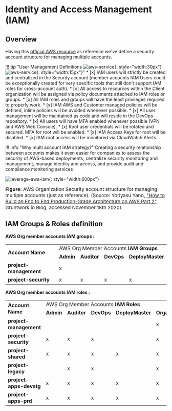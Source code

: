 # Identity and Access Management (IAM)

## Overview
Having this [official AWS resource](https://d0.awsstatic.com/aws-answers/AWS_Multi_Account_Security_Strategy.pdf) 
as reference  we've define a security account structure for managing multiple accounts.

!!! tip "User Management Definitions ![aws-service](../../../../assets/images/icons/aws-emojipack/General_AWScloud.png){: style="width:30px"} ![aws-service](../../../../assets/images/icons/aws-emojipack/SecurityIdentityCompliance_IAM.png){: style="width:15px"}" 
    *   [x] IAM users will strictly be created and centralized in the Security account (member accounts IAM Users could be exceptionally created for very specific tools that still don’t support IAM roles for cross-account auth). 
    *   [x] All access to resources within the Client organization will be assigned via policy documents attached to IAM roles or groups.
    *   [x] All IAM roles and groups will have the least privileges required to properly work.
    *   [x] IAM AWS and Customer managed policies will be defined, inline policies will be avoided whenever possible.
    *   [x] All user management will be maintained as code and will reside in the DevOps repository.
    *   [x] All users will have MFA enabled whenever possible (VPN and AWS Web Console).
    *   [x] Root user credentials will be rotated and secured. MFA for root will be enabled. 
    *   [x] IAM Access Keys for root will be disabled.
    *   [x] IAM root access will be monitored via CloudWatch Alerts.

!!! info "Why multi account IAM strategy?"
    Creating a security relationship between accounts makes it even easier for companies to assess the security 
    of AWS-based deployments, centralize security monitoring and management, manage identity and access, and provide 
    audit and compliance monitoring services

![leverage-aws-iam](../../../../assets/images/diagrams/aws-iam.png "Leverage"){: style="width:600px"}

<figcaption style="font-size:15px">
<b>Figure:</b> AWS Organization Security account structure for managing multiple accounts (just as reference).
(Source: Yoriyasu Yano, 
<a href="https://blog.gruntwork.io/how-to-build-an-end-to-end-production-grade-architecture-on-aws-part-2-4f6e5dc30100">
"How to Build an End to End Production-Grade Architecture on AWS Part 2"</a>,
Gruntwork.io Blog, accessed November 18th 2020).
</figcaption>

## IAM Groups & Roles definition 

**AWS Org member accounts IAM groups :**

<table>
  <tr>
   <td rowspan="2" ><strong>Account Name</strong>
   </td>
   <td colspan="4" >AWS Org Member Accounts <strong>IAM Groups</strong>
   </td>
  </tr>
  <tr>
   <td><strong>Admin</strong>
   </td>
   <td><strong>Auditor</strong>
   </td>
   <td><strong>DevOps</strong>
   </td>
   <td><strong>DeployMaster</strong>
   </td>
  </tr>
  <tr>
   <td><strong>project-management</strong>
   </td>
   <td>x
   </td>
   <td>
   </td>
   <td>
   </td>
   <td>
   </td>
  </tr>
  <tr>
   <td><strong>project-security</strong>
   </td>
   <td>x
   </td>
   <td>x
   </td>
   <td>x
   </td>
   <td>x
   </td>
  </tr>
</table>

**AWS Org member accounts IAM roles :**


<table>
  <tr>
   <td rowspan="2" ><strong>Account Name</strong>
   </td>
   <td colspan="5" >AWS Org Member Accounts <strong>IAM Roles</strong>
   </td>
  </tr>
  <tr>
   <td><strong>Admin</strong>
   </td>
   <td><strong>Auditor</strong>
   </td>
   <td><strong>DevOps</strong>
   </td>
   <td><strong>DeployMaster</strong>
   </td>
   <td><strong>OrganizationAccountAccessRole</strong>
   </td>
  </tr>
  <tr>
   <td><strong>project-management</strong>
   </td>
   <td>
   </td>
   <td>
   </td>
   <td>
   </td>
   <td>
   </td>
   <td>x
   </td>
  </tr>
  <tr>
   <td><strong>project-security</strong>
   </td>
   <td>x
   </td>
   <td>x
   </td>
   <td>x
   </td>
   <td>
   </td>
   <td>x
   </td>
  </tr>
  <tr>
   <td><strong>project-shared</strong>
   </td>
   <td>x
   </td>
   <td>x
   </td>
   <td>x
   </td>
   <td>x
   </td>
   <td>x
   </td>
  </tr>
  <tr>
   <td><strong>project-legacy</strong>
   </td>
   <td>
   </td>
   <td>x
   </td>
   <td>x
   </td>
   <td>
   </td>
   <td>x
   </td>
  </tr>
  <tr>
   <td><strong>project-apps-devstg</strong>
   </td>
   <td>x
   </td>
   <td>x
   </td>
   <td>x
   </td>
   <td>x
   </td>
   <td>x
   </td>
  </tr>
  <tr>
   <td><strong>project-apps-prd</strong>
   </td>
   <td>x
   </td>
   <td>x
   </td>
   <td>x
   </td>
   <td>x
   </td>
   <td>x
   </td>
  </tr>
</table>

